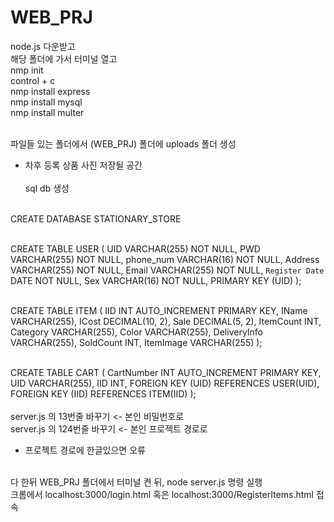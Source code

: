 # WEB_PRJ

node.js 다운받고
<br>
해당 폴더에 가서 터미널 열고
<br>
nmp init
<br>
control + c
<br>
nmp install express
<br>
nmp install mysql
<br>
nmp install multer
<br><br>

파일들 있는 폴더에서 (WEB_PRJ) 폴더에 uploads 폴더 생성
  - 차후 등록 상품 사진 저장될 공간
<br><br>
sql db 생성
<br>
CREATE DATABASE STATIONARY_STORE
<br><br>


CREATE TABLE USER (
  UID VARCHAR(255) NOT NULL,
  PWD VARCHAR(255) NOT NULL,
  phone_num VARCHAR(16) NOT NULL,
  Address VARCHAR(255) NOT NULL,
  Email VARCHAR(255) NOT NULL,
  `Register Date` DATE NOT NULL,
  Sex VARCHAR(16) NOT NULL,
  PRIMARY KEY (UID)
);
<br><br>

CREATE TABLE ITEM (
    IID INT AUTO_INCREMENT PRIMARY KEY,
    IName VARCHAR(255),
    ICost DECIMAL(10, 2),
    Sale DECIMAL(5, 2),
    ItemCount INT,
    Category VARCHAR(255),
    Color VARCHAR(255),
    DeliveryInfo VARCHAR(255),
    SoldCount INT,
    ItemImage VARCHAR(255)
);
<br><br>

CREATE TABLE CART (
  CartNumber INT AUTO_INCREMENT PRIMARY KEY,
  UID VARCHAR(255),
  IID INT,
  FOREIGN KEY (UID) REFERENCES USER(UID),
  FOREIGN KEY (IID) REFERENCES ITEM(IID)
); <br><br>
server.js 의 13번줄 바꾸기 <- 본인 비밀번호로
<br>
server.js 의 124번줄 바꾸기 <- 본인 프로젝트 경로로
  - 프로젝트 경로에 한글있으면 오류
<br>
다 한뒤 WEB_PRJ 폴더에서 터미널 켠 뒤, node server.js 명령 실행
<br>
크롬에서 localhost:3000/login.html 혹은 localhost:3000/RegisterItems.html 접속
